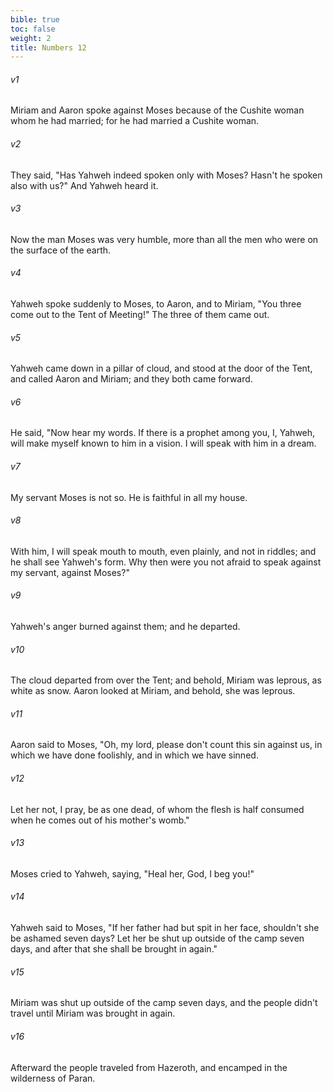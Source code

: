 ```yaml
---
bible: true
toc: false
weight: 2
title: Numbers 12
---
```


###### v1 
Miriam and Aaron spoke against Moses because of the Cushite woman whom he had married; for he had married a Cushite woman. 

###### v2 
They said, "Has Yahweh indeed spoken only with Moses? Hasn't he spoken also with us?" And Yahweh heard it. 

###### v3 
Now the man Moses was very humble, more than all the men who were on the surface of the earth. 

###### v4 
Yahweh spoke suddenly to Moses, to Aaron, and to Miriam, "You three come out to the Tent of Meeting!" The three of them came out. 

###### v5 
Yahweh came down in a pillar of cloud, and stood at the door of the Tent, and called Aaron and Miriam; and they both came forward. 

###### v6 
He said, "Now hear my words. If there is a prophet among you, I, Yahweh, will make myself known to him in a vision. I will speak with him in a dream. 

###### v7 
My servant Moses is not so. He is faithful in all my house. 

###### v8 
With him, I will speak mouth to mouth, even plainly, and not in riddles; and he shall see Yahweh's form. Why then were you not afraid to speak against my servant, against Moses?" 

###### v9 
Yahweh's anger burned against them; and he departed. 

###### v10 
The cloud departed from over the Tent; and behold, Miriam was leprous, as white as snow. Aaron looked at Miriam, and behold, she was leprous. 

###### v11 
Aaron said to Moses, "Oh, my lord, please don't count this sin against us, in which we have done foolishly, and in which we have sinned. 

###### v12 
Let her not, I pray, be as one dead, of whom the flesh is half consumed when he comes out of his mother's womb." 

###### v13 
Moses cried to Yahweh, saying, "Heal her, God, I beg you!" 

###### v14 
Yahweh said to Moses, "If her father had but spit in her face, shouldn't she be ashamed seven days? Let her be shut up outside of the camp seven days, and after that she shall be brought in again." 

###### v15 
Miriam was shut up outside of the camp seven days, and the people didn't travel until Miriam was brought in again. 

###### v16 
Afterward the people traveled from Hazeroth, and encamped in the wilderness of Paran.


